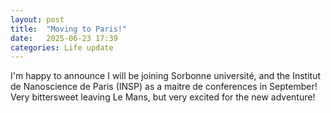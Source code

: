 ```yaml
---
layout: post
title:  "Moving to Paris!"
date:   2025-06-23 17:39
categories: Life update
---
```


<p>
I'm happy to announce I will be joining Sorbonne université, and the Institut de Nanoscience de Paris (INSP) as a maitre de conferences in September!
Very bittersweet leaving Le Mans, but very excited for the new adventure!
</p>
